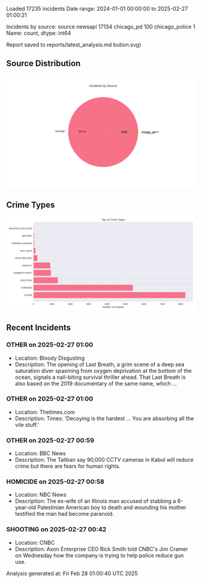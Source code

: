 
Loaded 17235 incidents
Date range: 2024-01-01 00:00:00 to 2025-02-27 01:00:21

Incidents by source:
source
newsapi           17134
chicago_pd          100
chicago_police        1
Name: count, dtype: int64

Report saved to reports/latest_analysis.md
bution.svg)

## Source Distribution
![Source Distribution](images/source_distribution.svg)

## Crime Types
![Crime Types](images/crime_types.svg)

## Recent Incidents

### OTHER on 2025-02-27 01:00
- Location: Bloody Disgusting
- Description: The opening of Last Breath, a grim scene of a deep sea saturation diver spasming from oxygen deprivation at the bottom of the ocean, signals a nail-biting survival thriller ahead. That Last Breath is also based on the 2019 documentary of the same name, which …


### OTHER on 2025-02-27 01:00
- Location: Thetimes.com
- Description: Times: 'Decoying is the hardest ... You are absorbing all the vile stuff.'


### OTHER on 2025-02-27 00:59
- Location: BBC News
- Description: The Taliban say 90,000 CCTV cameras in Kabul will reduce crime but there are fears for human rights.


### HOMICIDE on 2025-02-27 00:58
- Location: NBC News
- Description: The ex-wife of an Illinois man accused of stabbing a 6-year-old Palestinian American boy to death and wounding his mother testified the man had become paranoid.


### SHOOTING on 2025-02-27 00:42
- Location: CNBC
- Description: Axon Enterprise CEO Rick Smith told CNBC's Jim Cramer on Wednesday how the company is trying to help police reduce gun use.

Analysis generated at: Fri Feb 28 01:00:40 UTC 2025
